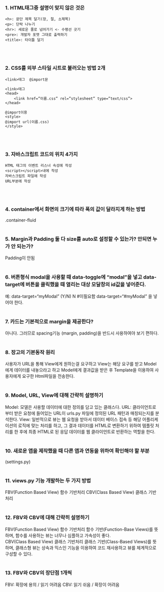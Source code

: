 ### 1. HTML태그중 설명이 맞지 않은 것은
~~~
<h>: 문단 제목 달기(장, 절, 소제목)
<p>: 단락 나누기
<hr>: 새로운 줄로 넘어가기 <- 수평선 긋기
<pre>: 개발자 포맷 그대로 출력하기
<title>: 타이틀 달기
~~~
</br></br>
### 2. CSS를 외부 스타일 시트로 불러오는 방법 2개
~~~
<link>태그  @import문

<link>태그
<head>
	<link href=”이름.css” rel=”stylesheet” type=”text/css”>
</head>

@import이용
<style>
@import url(이름.css)
</style>
~~~
</br></br>
### 3. 자바스크립트 코드의 위치 4가지
~~~
HTML 태그의 이벤트 리스너 속성에 작성
<script></script>내에 작성
자바스크립트 파일에 작성
URL부분에 작성
~~~
</br></br>
### 4. container에서 화면의 크기에 따라 폭의 값이 달라지게 하는 방법
.container-fluid
</br></br>
### 5. Margin과 Padding 둘 다 size를 auto로 설정할 수 있는가? 안되면 누가 안 되는가?
Padding이 안됨
</br></br>
### 6. 버튼형식 modal을 사용할 때 data-toggle에 “modal”을 넣고 data-target에 버튼을 클릭했을 때 열리는 대상 모달창의 id값을 넣어준다.
예: data-target=“myModal” (Y/N)
N #이필요함
data-target=“#myModal” 을 넣어야 한다.
</br></br>
### 7. 카드는 기본적으로 margin을 제공한다?
아니다. 그러므로 spacing기능 (margin, padding)을 반드시 사용하여야 보기 편하다.
</br></br>
### 8. 장고의 기본동작 원리
사용자가 URL을 통해 View에게 원하는걸 요구하고 View는 해당 요구를 받고 Model에게 데이터를 내놓으라고 하고 Model에게 결과값을 받은 후 Template을 이용하여 사용자에게 요구한 Html파일을 전송한다.
</br></br>
### 9. Model, URL, View에 대해 간략히 설명하기
Model: 모델은 사용할 데이터에 대한 정의를 담고 있는 클래스다.
URL: 클라이언트로부터 받은 요청에 들어있는 URL이 urls.py 파일에 정의된 URL 패턴과 매칭되는지를 분석한다.
View: 일반적으로 뷰는 웹 요청을 받아서 데이터 베이스 접속 등 해당 어플리케이션의 로직에 맞는 처리를 하고, 그 결과 데이터를 HTML로 변환하기 위하여 템플릿 처리를 한 후에 최종 HTML로 된 응답 데이터를 웹 클라이언트로 반환하는 역할을 한다.
</br></br>
### 10. 새로운 앱을 제작했을 때 다른 앱과 연동을 위하여 확인해야 할 부분
(settings.py)
</br></br>
### 11. views.py 기능 개발하는 두 가지 방법
FBV(Function Based View) 함수 기반처리
CBV(Class Based View) 클래스 기반처리
</br></br>
### 12. FBV와 CBV에 대해 간략히 설명하기
FBV(Function Based View) 함수 기반처리
함수 기반(Function-Base Views)를 뜻하며, 함수를 사용하는 뷰는 너무나 심플하고 가속성이 좋다.
</br>
CBV(Class Based View) 클래스 기반처리
클래스 기반(Class-Based Views)를 뜻하며, 클래스형 뷰는 상속과 믹스인 기능을 이용하여 코드 재사용하고 뷰를 체계적으로 구성할 수 있다.
</br></br>
### 13. FBV와 CBV의 장단점 1개씩
FBV: 확장에 용의 / 읽기 어려움
CBV: 읽기 쉬움 / 확장이 어려움
